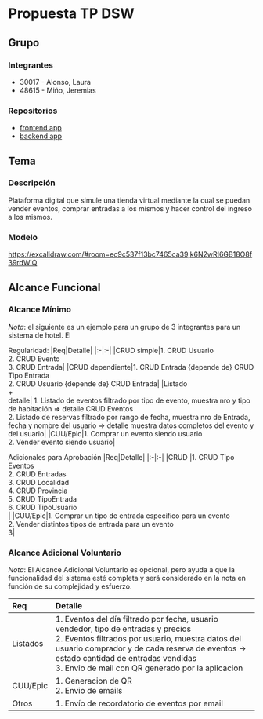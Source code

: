 # Propuesta TP DSW

## Grupo

### Integrantes

- 30017 - Alonso, Laura
- 48615 - Miño, Jeremias

### Repositorios

- [frontend app](...)
- [backend app](https://github.com/jeremias4/tp-dsw-2024/tree/dev)

## Tema

### Descripción

Plataforma digital que simule una tienda virtual mediante la cual se puedan vender eventos, comprar entradas a los mismos y hacer control del ingreso a los mismos.

### Modelo

https://excalidraw.com/#room=ec9c537f13bc7465ca39,k6N2wRI6GB18O8f39rdWiQ

## Alcance Funcional

### Alcance Mínimo

_Nota_: el siguiente es un ejemplo para un grupo de 3 integrantes para un sistema de hotel. El

Regularidad:
|Req|Detalle|
|:-|:-|
|CRUD simple|1. CRUD Usuario<br>2. CRUD Evento<br>3. CRUD Entrada|
|CRUD dependiente|1. CRUD Entrada {depende de} CRUD Tipo Entrada<br>2. CRUD Usuario {depende de} CRUD Entrada|
|Listado<br>+<br>detalle| 1. Listado de eventos filtrado por tipo de evento, muestra nro y tipo de habitación => detalle CRUD Eventos<br> 2. Listado de reservas filtrado por rango de fecha, muestra nro de Entrada, fecha y nombre del usuario => detalle muestra datos completos del evento y del usuario|
|CUU/Epic|1. Comprar un evento siendo usuario<br>2. Vender evento siendo usuario|

Adicionales para Aprobación
|Req|Detalle|
|:-|:-|
|CRUD |1. CRUD Tipo Eventos<br>2. CRUD Entradas<br>3. CRUD Localidad<br>4. CRUD Provincia<br>5. CRUD TipoEntrada<br>6. CRUD TipoUsuario<br>|
|CUU/Epic|1. Comprar un tipo de entrada especifico para un evento<br>2. Vender distintos tipos de entrada para un evento<br>3|

### Alcance Adicional Voluntario

_Nota_: El Alcance Adicional Voluntario es opcional, pero ayuda a que la funcionalidad del sistema esté completa y será considerado en la nota en función de su complejidad y esfuerzo.

| Req      | Detalle                                                                                                                                                                                                                                                                                 |
| :------- | :-------------------------------------------------------------------------------------------------------------------------------------------------------------------------------------------------------------------------------------------------------------------------------------- |
| Listados | 1. Eventos del día filtrado por fecha, usuario vendedor, tipo de entradas y precios<br>2. Eventos filtrados por usuario, muestra datos del usuario comprador y de cada reserva de eventos -> estado cantidad de entradas vendidas<br>3. Envio de mail con QR generado por la aplicacion |
| CUU/Epic | 1. Generacion de QR<br>2. Envio de emails                                                                                                                                                                                                                                               |
| Otros    | 1. Envío de recordatorio de eventos por email                                                                                                                                                                                                                                           |
